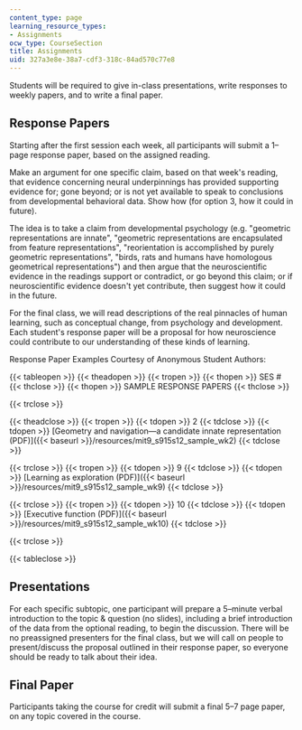 ```yaml
---
content_type: page
learning_resource_types:
- Assignments
ocw_type: CourseSection
title: Assignments
uid: 327a3e8e-38a7-cdf3-318c-84ad570c77e8
---
```


Students will be required to give in-class presentations, write responses to weekly papers, and to write a final paper.

Response Papers
---------------

Starting after the first session each week, all participants will submit a 1–page response paper, based on the assigned reading.

Make an argument for one specific claim, based on that week's reading, that evidence concerning neural underpinnings has provided supporting evidence for; gone beyond; or is not yet available to speak to conclusions from developmental behavioral data. Show how (for option 3, how it could in future).

The idea is to take a claim from developmental psychology (e.g. "geometric representations are innate", "geometric representations are encapsulated from feature representations", "reorientation is accomplished by purely geometric representations", "birds, rats and humans have homologous geometrical representations") and then argue that the neuroscientific evidence in the readings support or contradict, or go beyond this claim; or if neuroscientific evidence doesn't yet contribute, then suggest how it could in the future.

For the final class, we will read descriptions of the real pinnacles of human learning, such as conceptual change, from psychology and development. Each student's response paper will be a proposal for how neuroscience could contribute to our understanding of these kinds of learning.

Response Paper Examples Courtesy of Anonymous Student Authors:

{{< tableopen >}}
{{< theadopen >}}
{{< tropen >}}
{{< thopen >}}
SES #
{{< thclose >}}
{{< thopen >}}
SAMPLE RESPONSE PAPERS
{{< thclose >}}

{{< trclose >}}

{{< theadclose >}}
{{< tropen >}}
{{< tdopen >}}
2
{{< tdclose >}}
{{< tdopen >}}
[Geometry and navigation—a candidate innate representation (PDF)]({{< baseurl >}}/resources/mit9_s915s12_sample_wk2)
{{< tdclose >}}

{{< trclose >}}
{{< tropen >}}
{{< tdopen >}}
9
{{< tdclose >}}
{{< tdopen >}}
[Learning as exploration (PDF)]({{< baseurl >}}/resources/mit9_s915s12_sample_wk9)
{{< tdclose >}}

{{< trclose >}}
{{< tropen >}}
{{< tdopen >}}
10
{{< tdclose >}}
{{< tdopen >}}
[Executive function (PDF)]({{< baseurl >}}/resources/mit9_s915s12_sample_wk10)
{{< tdclose >}}

{{< trclose >}}

{{< tableclose >}}

Presentations
-------------

For each specific subtopic, one participant will prepare a 5–minute verbal introduction to the topic & question (no slides), including a brief introduction of the data from the optional reading, to begin the discussion. There will be no preassigned presenters for the final class, but we will call on people to present/discuss the proposal outlined in their response paper, so everyone should be ready to talk about their idea.

Final Paper
-----------

Participants taking the course for credit will submit a final 5–7 page paper, on any topic covered in the course.